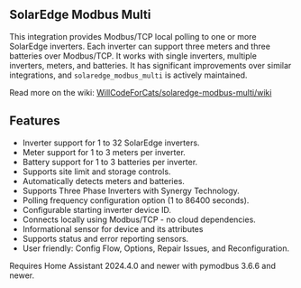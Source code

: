 ## SolarEdge Modbus Multi

This integration provides Modbus/TCP local polling to one or more SolarEdge inverters. Each inverter can support three meters and three batteries over Modbus/TCP. It works with single inverters, multiple inverters, meters, and batteries. It has significant improvements over similar integrations, and `solaredge_modbus_multi` is actively maintained.

Read more on the wiki: [WillCodeForCats/solaredge-modbus-multi/wiki](https://github.com/WillCodeForCats/solaredge-modbus-multi/wiki)

## Features
* Inverter support for 1 to 32 SolarEdge inverters.
* Meter support for 1 to 3 meters per inverter.
* Battery support for 1 to 3 batteries per inverter.
* Supports site limit and storage controls.
* Automatically detects meters and batteries.
* Supports Three Phase Inverters with Synergy Technology.
* Polling frequency configuration option (1 to 86400 seconds).
* Configurable starting inverter device ID.
* Connects locally using Modbus/TCP - no cloud dependencies.
* Informational sensor for device and its attributes
* Supports status and error reporting sensors.
* User friendly: Config Flow, Options, Repair Issues, and Reconfiguration.

Requires Home Assistant 2024.4.0 and newer with pymodbus 3.6.6 and newer.
